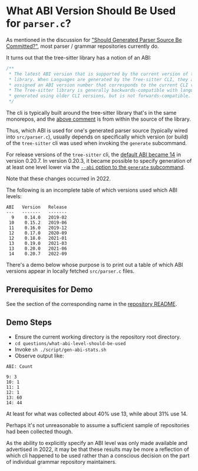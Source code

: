 # What ABI Version Should Be Used for `parser.c`?

As mentioned in the discussion for ["Should Generated Parser Source Be
Committed?"](../should-parser-source-be-committed/README.md), most
parser / grammar repositories currently do.

It turns out that the tree-sitter library has a notion of an ABI:

```c
/**
 * The latest ABI version that is supported by the current version of the
 * library. When Languages are generated by the Tree-sitter CLI, they are
 * assigned an ABI version number that corresponds to the current CLI version.
 * The Tree-sitter library is generally backwards-compatible with languages
 * generated using older CLI versions, but is not forwards-compatible.
 */
```

The cli is typically built around the tree-sitter library that's in
the same monorepos, and the [above
comment](https://github.com/tree-sitter/tree-sitter/blob/5766b8a0a785ea34fceb479a94f7fe24c9daae2f/lib/include/tree_sitter/api.h#L17-L23)
is from within the source of the library.

Thus, which ABI is used for one's generated parser source (typically
wired into `src/parser.c`), usually depends on specifically which
version (or build) of the `tree-sitter` cli was used when invoking the
`generate` subcommand.

For release versions of the `tree-sitter` cli, the [default ABI became
14](https://github.com/tree-sitter/tree-sitter/commit/e2fe380a08408ff42eada21f8723f653e6da6606)
in version 0.20.7.  In version 0.20.3, it became possible to specify
generation of at least one level lower via the [`--abi` option to the
`generate`
subcommand](https://github.com/tree-sitter/tree-sitter/pull/1599/commits/516fd6f6def1615cb5dc004ab41c348c7de6d182).

Note that these changes occurred in 2022.

The following is an incomplete table of which versions used which ABI levels:

```
ABI   Version   Release
---   -------   -------
  9    0.14.0   2019-02
 10    0.15.2   2019-06
 11    0.16.0   2019-12
 12    0.17.0   2020-09
 12    0.18.0   2021-01
 13    0.19.0   2021-03
 13    0.20.0   2021-06
 14    0.20.7   2022-09
```

There's a demo below whose purpose is to print out a table of which
ABI versions appear in locally fetched `src/parser.c` files.

## Prerequisites for Demo

See the section of the corresponding name in the [repository
README](../../README.md).

## Demo Steps

* Ensure the current working directory is the repository root directory.
* `cd questions/what-abi-level-should-be-used`
* Invoke `sh ./script/gen-abi-stats.sh`
* Observe output like:

```
ABI: Count

9: 3
10: 1
11: 1
12: 1
13: 60
14: 44
```

At least for what was collected about 40% use 13, while about 31% use
14.

Perhaps it's not unreasonable to assume a sufficient sample of
repositories had been collected though.

As the ability to explicitly specify an ABI level was only made
available and advertised in 2022, it may be that these results may be
more a reflection of which cli happened to be used rather than a
conscious decision on the part of individual grammar repository
maintainers.
